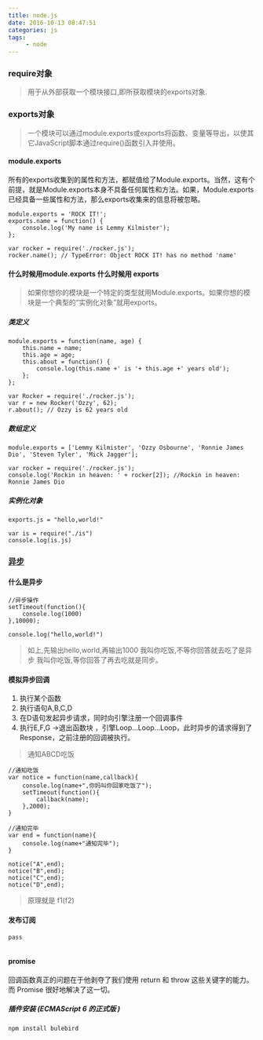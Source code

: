 ```yaml
---
title: node.js
date: 2016-10-13 08:47:51
categories: js
tags:
     - node
---
```


### require对象
> 用于从外部获取一个模块接口,即所获取模块的exports对象.

### exports对象
> 一个模块可以通过module.exports或exports将函数、变量等导出，以使其它JavaScript脚本通过require()函数引入并使用。

#### module.exports
所有的exports收集到的属性和方法，都赋值给了Module.exports。当然，这有个前提，就是Module.exports本身不具备任何属性和方法。如果，Module.exports已经具备一些属性和方法，那么exports收集来的信息将被忽略。

```
module.exports = 'ROCK IT!';
exports.name = function() {
    console.log('My name is Lemmy Kilmister');
};
```
```
var rocker = require('./rocker.js');
rocker.name(); // TypeError: Object ROCK IT! has no method 'name'
```
#### 什么时候用module.exports 什么时候用 exports
> 如果你想你的模块是一个特定的类型就用Module.exports。如果你想的模块是一个典型的“实例化对象”就用exports。

##### 类定义
``` 
module.exports = function(name, age) {
    this.name = name;
    this.age = age;
    this.about = function() {
        console.log(this.name +' is '+ this.age +' years old');
    };
};
```

```
var Rocker = require('./rocker.js');
var r = new Rocker('Ozzy', 62);
r.about(); // Ozzy is 62 years old

```
##### 数组定义
```
module.exports = ['Lemmy Kilmister', 'Ozzy Osbourne', 'Ronnie James Dio', 'Steven Tyler', 'Mick Jagger'];
```
```
var rocker = require('./rocker.js');
console.log('Rockin in heaven: ' + rocker[2]); //Rockin in heaven: Ronnie James Dio

```
##### 实例化对象
```
exports.js = "hello,world!"
```
```
var is = require("./is")
console.log(is.js)
```

### [异步](http://www.ruanyifeng.com/blog/2012/12/asynchronous%EF%BC%BFjavascript.html)
#### 什么是异步
```
//异步操作
setTimeout(function(){
    console.log(1000)
},10000);

console.log("hello,world!")
```
>  如上,先输出hello,world,再输出1000
>   我叫你吃饭,不等你回答就去吃了是异步
>   我叫你吃饭,等你回答了再去吃就是同步。

#### 模拟异步回调

1. 执行某个函数 
2. 执行语句A,B,C,D
3. 在D语句发起异步请求，同时向引擎注册一个回调事件 
4. 执行E,F,G ->退出函数块 ，引擎Loop...Loop...Loop，此时异步的请求得到了Response，之前注册的回调被执行。

>通知ABCD吃饭 
```
//通知吃饭
var notice = function(name,callback){
    console.log(name+",你妈叫你回家吃饭了");
    setTimeout(function(){
        callback(name);
    },2000);
}

//通知完毕
var end = function(name){
    console.log(name+"通知完毕");
}

notice("A",end);
notice("B",end);
notice("C",end);
notice("D",end);

```
> 原理就是 f1(f2)

#### 发布订阅

```
pass
 
```
#### promise
回调函数真正的问题在于他剥夺了我们使用 return 和 throw 这些关键字的能力。而 Promise 很好地解决了这一切。

##### 插件安装 (ECMAScript 6 的正式版 )
```
npm install bulebird
```